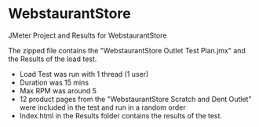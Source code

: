 # WebstaurantStore
JMeter Project and Results for WebstaurantStore

The zipped file contains the "WebstaurantStore Outlet Test Plan.jmx" and the Results of the load test.

- Load Test was run with 1 thread (1 user)
- Duration was 15 mins
- Max RPM was around 5
- 12 product pages from the "WebstaurantStore Scratch and Dent Outlet" were included in the test and run in a random order
- Index.html in the Results folder contains the results of the test.
